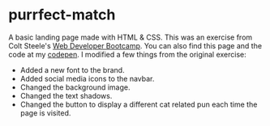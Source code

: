 # purrfect-match
A basic landing page made with HTML & CSS.
This was an exercise from Colt Steele's <a href="https://www.udemy.com/the-web-developer-bootcamp/learn/v4/overview">Web Developer Bootcamp</a>. You can also find this page and the code at my <a href="https://codepen.io/stitchybun/pen/ZxVRgX">codepen</a>.
I modified a few things from the original exercise:<ul>
  <li>Added a new font to the brand.</li>
  <li>Added social media icons to the navbar.</li>
  <li>Changed the background image.</li>
  <li>Changed the text shadows.</li>
  <li>Changed the button to display a different cat related pun each time the page is visited.</li>
